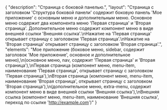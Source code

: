 {
"description": "Страница с боковой панелью.",
"layout": "Страница с заголовком 'Структура боковой панели' содержит боковую панель  'Мое приложение' с основным меню и дополнительным меню. Основное меню содержит два компонента меню 'Первая страница' и 'Вторая страница'. Дополнительное меню содержит компонент меню в виде внешней ссылки 'Внешняя ссылка'.\nНажатие на 'Первая страница' открывает страницу с заголовком 'Первая страница'.\nНажатие на 'Вторая страница' открывает страницу с заголовком 'Вторая страница'.",
"elements": "Мое приложение (боковое меню, sidebar, содержит заголовок 'Мое приложение', основное и дополнительное меню),\n(основное меню, nav, содержит 'Первая страница' и 'Вторая страница'),\nПервая страница (компонент меню, menu-item, наименование 'Первая страница', открывает страницу с заголовком 'Первая страница'),\nВторая страница (компонент меню, menu-item, наименование 'Вторая страница', открывает страницу с заголовком 'Вторая страница'),\n(дополнительное меню, extra-menu, содержит компонент меню в виде внешней ссылки 'Внешняя ссылка'),\nВнешняя ссылка (компонент меню, menu-item, наименование 'Внешняя ссылка', переход по ссылке 'http://example.com')"
}